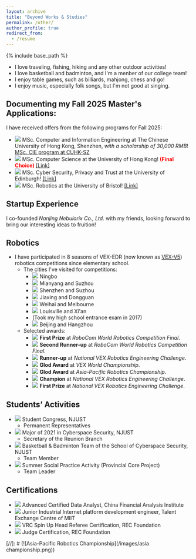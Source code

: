 ```yaml
---
layout: archive
title: "Beyond Works & Studies"
permalink: /other/
author_profile: true
redirect_from:
  - /resume
---
```


{% include base_path %}

* I love traveling, fishing, hiking and any other outdoor activities!
* I love basketball and badminton, and I'm a menber of our college team!
* I enjoy table games, such as billiards, mahjong, chess and go!
* I enjoy music, especially folk songs, but I'm not good at singing.

Documenting my Fall 2025 Master's Applications:
---
I have received offers from the following programs for Fall 2025:
* ![](https://img.shields.io/badge/Jan.%202025-FF00FF) MSc. Computer and Information Engineering at The Chinese University of Hong Kong, Shenzhen, *with a scholarship of 30,000 RMB*! <a href="https://sse.cuhk.edu.cn/en/page/1727" target="_blank">MSc. CIE program at CUHK-SZ</a>
* ![](https://img.shields.io/badge/Jan.%202025-FF00FF) MSc. Computer Science at the University of Hong Kong! **<span style="color: red;">(Final Choice)</span>** <a href="https://www.msc-cs.hku.hk/" target="_blank">[Link]</a>
* ![](https://img.shields.io/badge/Oct.%202024-FF00FF) MSc. Cyber Security, Privacy and Trust at the University of Edinburgh! <a href="https://postgraduate.degrees.ed.ac.uk/index.php?r=site/view&edition=2025&id=971" target="_blank">[Link]</a>
* ![](https://img.shields.io/badge/Dec.%202024-FF00FF) MSc. Robotics at the University of Bristol! <a href="https://www.bristol.ac.uk/study/postgraduate/taught/msc-robotics/" target="_blank">[Link]</a>

Startup Experience
---
I co-founded *Nanjing Nebulorix Co., Ltd.* with my friends, looking forward to bring our interesting ideas to fruition!

Robotics
---
* I have participated in 8 seasons of VEX-EDR (now known as [VEX-V5](https://www.vexrobotics.com/v5)) robotics competitions since elementary school.
  * The cities I've visited for competitions:
    * ![](https://img.shields.io/badge/2011-0000FF) Ningbo
    * ![](https://img.shields.io/badge/2012-0000FF) Mianyang and Suzhou
    * ![](https://img.shields.io/badge/2013-0000FF) Shenzhen and Suzhou
    * ![](https://img.shields.io/badge/2014-0000FF) Jiaxing and Dongguan
    * ![](https://img.shields.io/badge/2015-0000FF) Weihai and Melbourne
    * ![](https://img.shields.io/badge/2016-0000FF) Louisville and Xi'an
    * (Took my high school entrance exam in 2017)
    * ![](https://img.shields.io/badge/2018-0000FF) Beijing and Hangzhou
  * Selected awards:
    * ![](https://img.shields.io/badge/2018-Beijing,%20China-blue) **First Prize** at *RoboCom World Robotics Competition Final*.
    * ![](https://img.shields.io/badge/2018-Beijing,%20China-blue) **Second Runner-up** at *RoboCom World Robotics Competition Final*.
    * ![](https://img.shields.io/badge/2016-Xi'an,%20China-blue) **Runner-up** at *National VEX Robotics Engineering Challenge*.
    * ![](https://img.shields.io/badge/2016-Louisville,%20USA-blue) **Glod Award** at *VEX World Championship*.
    * ![](https://img.shields.io/badge/2015-Melbourne,%20Australia-blue) **Glod Award** at *Asia-Pacific Robotics Championship*.
    * ![](https://img.shields.io/badge/2015-Weihai,%20China-blue) **Champion** at *National VEX Robotics Engineering Challenge*.
    * ![](https://img.shields.io/badge/2015-Weihai,%20China-blue) **First Prize** at *National VEX Robotics Engineering Challenge*.

Students’ Activities
---
* ![](https://img.shields.io/badge/2024--Current-A020F0) Student Congress, NJUST
  * Permanent Representatives
* ![](https://img.shields.io/badge/2021--Current-A020F0) Major of 2021 in Cyberspace Security, NJUST
  * Secretary of the Reunion Branch
* ![](https://img.shields.io/badge/2021--Current-A020F0) Basketball & Badminton Team of the School of Cyberspace Security, NJUST
  * Team Member
* ![](https://img.shields.io/badge/2022%20&%202023-A020F0) Summer Social Practice Activity (Provincial Core Project)
  * Team Leader

Certifications
---
* ![](https://img.shields.io/badge/2024-FFC0CB0) Advanced Certified Data Analyst, China Financial Analysis Institute
* ![](https://img.shields.io/badge/2023-FFC0CB0) Junior Industrial Internet platform development engineer, Talent Exchange Centre of MIIT
* ![](https://img.shields.io/badge/2023-FFC0CB0) VRC Spin Up Head Referee Certification, REC Foundation
* ![](https://img.shields.io/badge/2023-FFC0CB0) Judge Certification, REC Foundation

[//]: # (![Asia-Pacific Robotics Championship](/images/asia championship.png))
